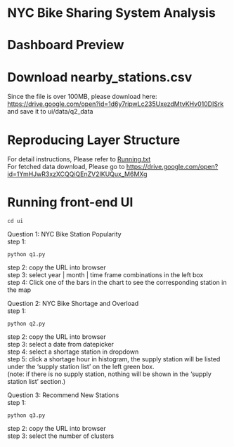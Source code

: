 # NYC Bike Sharing System Analysis
# Dashboard Preview


# Download nearby_stations.csv
Since the file is over 100MB, please download here:
https://drive.google.com/open?id=1d6y7ripwLc235UxezdMtvKHv010DISrk
and save it to ui/data/q2_data

# Reproducing Layer Structure

For detail instructions, Please refer to [Running.txt](Running.txt)<br/>
For fetched data download, Please go to https://drive.google.com/open?id=1YmHJwR3xzXCQQiQEnZV2IKUQux_M6MXg 

# Running front-end UI

```
cd ui
```

Question 1: NYC Bike Station Popularity  
step 1: 
```
python q1.py
```
step 2: copy the URL into browser  
step 3: select year | month | time frame combinations in the left box  
step 4: Click one of the  bars in the chart to see the corresponding station in the map  

Question 2: NYC Bike Shortage and Overload  
step 1:   
```
python q2.py
```
step 2: copy the URL into browser  
step 3: select a date from datepicker  
step 4: select a shortage station in dropdown  
step 5: click a shortage hour in histogram, the supply station will be listed under the ‘supply station list’ on the left green box.  
(note: if there is no supply station, nothing will be shown in the ‘supply station list’ section.)  

Question 3: Recommend New Stations  
step 1: 
```
python q3.py
```
step 2: copy the URL into browser   
step 3: select the number of clusters  

